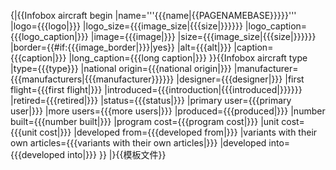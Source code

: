 <includeonly>{|{{Infobox aircraft begin
|name='''{{{name|{{PAGENAMEBASE}}}}}'''
|logo={{{logo|}}}
|logo_size={{{image_size|{{{size|}}}}}}
|logo_caption={{{logo_caption|}}}
|image={{{image|}}}
|size={{{image_size|{{{size|}}}}}}
|border={{#if:{{{image_border|}}}|yes}}
|alt={{{alt|}}}
|caption={{{caption|}}}
|long_caption={{{long caption|}}}
}}{{Infobox aircraft type
|type={{{type}}}
|national origin={{{national origin|}}}
|manufacturer={{{manufacturers|{{{manufacturer}}}}}}
|designer={{{designer|}}}
|first flight={{{first flight|}}}
|introduced={{{introduction|{{{introduced|}}}}}}
|retired={{{retired|}}}
|status={{{status|}}}
|primary user={{{primary user|}}}
|more users={{{more users|}}}
|produced={{{produced|}}}
|number built={{{number built|}}}
|program cost={{{program cost|}}}
|unit cost={{{unit cost|}}}
|developed from={{{developed from|}}}
|variants with their own articles={{{variants with their own articles|}}}
|developed into={{{developed into|}}}
}}
|}</includeonly><noinclude>{{模板文件}}</noinclude>